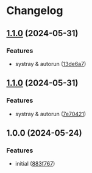 # Changelog

## [1.1.0](https://github.com/Seldszar/talki/compare/v1.0.0...v1.1.0) (2024-05-31)


### Features

* systray & autorun ([13de6a7](https://github.com/Seldszar/talki/commit/13de6a7e349274e5e8ad83664d7bf818deb1e99e))

## [1.1.0](https://github.com/Seldszar/talki/compare/v1.0.0...v1.1.0) (2024-05-31)


### Features

* systray & autorun ([7e70421](https://github.com/Seldszar/talki/commit/7e70421b2eb399def9e4c42df0cea71af1cd6ebc))

## 1.0.0 (2024-05-24)


### Features

* initial ([883f767](https://github.com/Seldszar/Talki/commit/883f76734e815e341e340c6975d96c6dd998f5b0))

